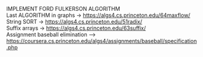 IMPLEMENT FORD FULKERSON ALGORITHM <br />
Last ALGORITHM in graphs -> https://algs4.cs.princeton.edu/64maxflow/
<br />
String SORT -> https://algs4.cs.princeton.edu/51radix/
<br />
Suffix arrays -> https://algs4.cs.princeton.edu/63suffix/
<br />
Assignment baseball elimination --> https://coursera.cs.princeton.edu/algs4/assignments/baseball/specification.php
